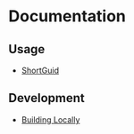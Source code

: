 ﻿# Documentation

## Usage
* [ShortGuid](ShortGuid.md)

## Development
* [Building Locally](BuildingLocally.md)